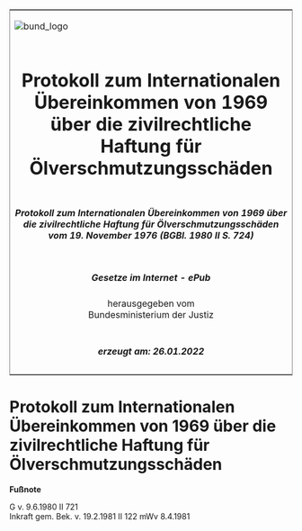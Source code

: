 <span id="DECKBLATT.html"></span>

<table border="0" frame="border" width="100%">

<tr valign="top">

<td align="left">

![bund\_logo](BfJ_2021_Web_de_de.gif)

</td>

<td align="right">

 

</td>

</tr>

<tr align="center" valign="middle">

<td colspan="2">

# Protokoll zum Internationalen Übereinkommen von 1969 über die zivilrechtliche Haftung für Ölverschmutzungsschäden

</td>

</tr>

<tr align="center" valign="middle">

<td colspan="2">

##### Protokoll zum Internationalen Übereinkommen von 1969 über die zivilrechtliche Haftung für Ölverschmutzungsschäden vom 19. November 1976 (BGBl. 1980 II S. 724)

</td>

</tr>

<tr align="center" valign="middle">

<td colspan="2">

  
  

##### Gesetze im Internet - ePub  
  
herausgegeben vom  
Bundesministerium der Justiz

</td>

</tr>

<tr align="center" valign="bottom">

<td colspan="2">

  
  

##### erzeugt am: 26.01.2022

</td>

</tr>

</table>

<span id="BJNR207240980.html"></span>

# Protokoll zum Internationalen Übereinkommen von 1969 über die zivilrechtliche Haftung für Ölverschmutzungsschäden

<div>

  
**Fußnote**

<div class="jnhtml">

<div>

<div class="jurAbsatz">

G v. 9.6.1980 II 721  
Inkraft gem. Bek. v. 19.2.1981 II 122 mWv 8.4.1981

</div>

</div>

</div>

</div>
